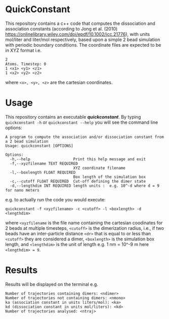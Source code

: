 # QuickConstant

This repository contains a c++ code that computes the dissociation and association constants (according to Jong et al. (2010) https://onlinelibrary.wiley.com/doi/epdf/10.1002/jcc.21776), with units mol/liter and liter/mol respectively, based upon a simple 2 bead simulation with periodic boundary conditions. The coordinate files are expected to be in XYZ format i.e.
```
2
Atoms. Timestep: 0
1 <x1> <y1> <z1>
1 <x2> <y2> <z2>
```
where `<x>, <y>, <z>` are the cartesian coordinates.

# Usage

This repository contains an executable ***quickconstant***. By typing `quickconstant -h` or `quickconstant --help` you will see the command line options:
```
A program to compute the association and/or dissociation constant from a 2 bead simulation
Usage: quickconstant [OPTIONS]

Options:
  -h,--help                   Print this help message and exit
  -f,--xyzfilename TEXT REQUIRED
                              XYZ coordinate filename
  -l,--boxlength FLOAT REQUIRED
                              Box length of the simulation box
  -c,--cutoff FLOAT REQUIRED  Cut-off defining the dimer state
  -d,--lengthdim INT REQUIRED length units :  e.g. 10^-d where d = 9 for nano meters
```
e.g. to actually run the code you would execute:
```
quickconstant -f <xyzfilename> -c <cutoff> -l <boxlength> -d <lengthdim>
```
where `<xyzfilename` is the file name containing the cartesian coodinates for 2 beads at multiple timesteps, `<cutoff>` is the dimerization radius, i.e., if two beads have an inter-particle distance `<dr>` that is equal to or less than `<cutoff>` they are considered a dimer, `<boxlength>` is the simulation box length, and `<lengthdim>` is the unit of length e.g. 1 nm = 10^-9 m here `<lengthdim> = 9`.

# Results

Results will be displayed on the terminal e.g.
```
Number of trajectories containing dimers: <ndimer>
Number of trajectories not containing dimers: <nmono>
ka (association constant in units liters/mol): <ka>
kd (dissociation constant in units mol/liters): <kd>
Number of trajectories analysed: <ntraj>
```
